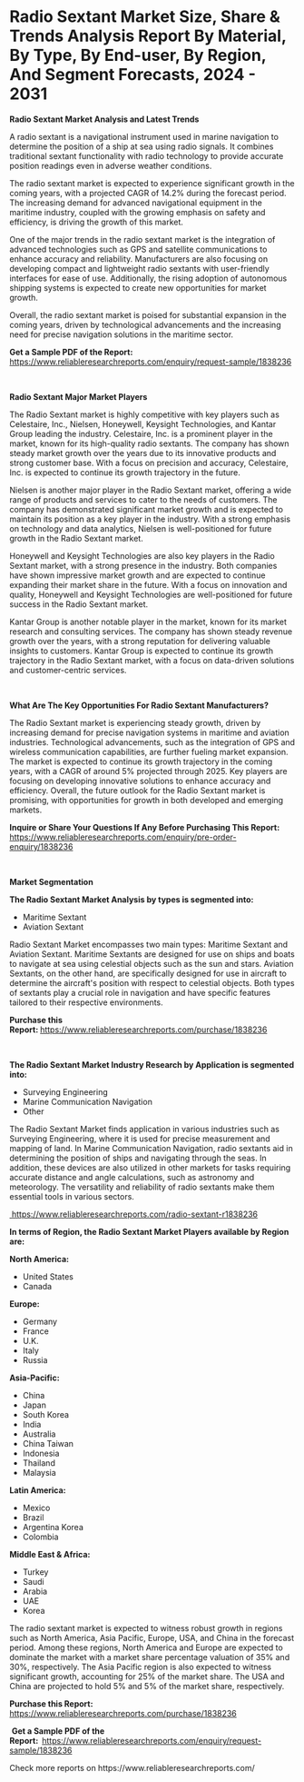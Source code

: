 <p><h1>Radio Sextant Market Size, Share & Trends Analysis Report By Material, By Type, By End-user, By Region, And Segment Forecasts, 2024 - 2031</h1></p><p><strong>Radio Sextant Market Analysis and Latest Trends</strong></p>
<p><p>A radio sextant is a navigational instrument used in marine navigation to determine the position of a ship at sea using radio signals. It combines traditional sextant functionality with radio technology to provide accurate position readings even in adverse weather conditions. </p><p>The radio sextant market is expected to experience significant growth in the coming years, with a projected CAGR of 14.2% during the forecast period. The increasing demand for advanced navigational equipment in the maritime industry, coupled with the growing emphasis on safety and efficiency, is driving the growth of this market. </p><p>One of the major trends in the radio sextant market is the integration of advanced technologies such as GPS and satellite communications to enhance accuracy and reliability. Manufacturers are also focusing on developing compact and lightweight radio sextants with user-friendly interfaces for ease of use. Additionally, the rising adoption of autonomous shipping systems is expected to create new opportunities for market growth.</p><p>Overall, the radio sextant market is poised for substantial expansion in the coming years, driven by technological advancements and the increasing need for precise navigation solutions in the maritime sector.</p></p>
<p><strong>Get a Sample PDF of the Report:&nbsp;</strong> <a href="https://www.reliableresearchreports.com/enquiry/request-sample/1838236">https://www.reliableresearchreports.com/enquiry/request-sample/1838236</a></p>
<p>&nbsp;</p>
<p><strong>Radio Sextant Major Market Players</strong></p>
<p><p>The Radio Sextant market is highly competitive with key players such as Celestaire, Inc., Nielsen, Honeywell, Keysight Technologies, and Kantar Group leading the industry. Celestaire, Inc. is a prominent player in the market, known for its high-quality radio sextants. The company has shown steady market growth over the years due to its innovative products and strong customer base. With a focus on precision and accuracy, Celestaire, Inc. is expected to continue its growth trajectory in the future.</p><p>Nielsen is another major player in the Radio Sextant market, offering a wide range of products and services to cater to the needs of customers. The company has demonstrated significant market growth and is expected to maintain its position as a key player in the industry. With a strong emphasis on technology and data analytics, Nielsen is well-positioned for future growth in the Radio Sextant market.</p><p>Honeywell and Keysight Technologies are also key players in the Radio Sextant market, with a strong presence in the industry. Both companies have shown impressive market growth and are expected to continue expanding their market share in the future. With a focus on innovation and quality, Honeywell and Keysight Technologies are well-positioned for future success in the Radio Sextant market.</p><p>Kantar Group is another notable player in the market, known for its market research and consulting services. The company has shown steady revenue growth over the years, with a strong reputation for delivering valuable insights to customers. Kantar Group is expected to continue its growth trajectory in the Radio Sextant market, with a focus on data-driven solutions and customer-centric services.</p></p>
<p>&nbsp;</p>
<p><strong>What Are The Key Opportunities For Radio Sextant Manufacturers?</strong></p>
<p><p>The Radio Sextant market is experiencing steady growth, driven by increasing demand for precise navigation systems in maritime and aviation industries. Technological advancements, such as the integration of GPS and wireless communication capabilities, are further fueling market expansion. The market is expected to continue its growth trajectory in the coming years, with a CAGR of around 5% projected through 2025. Key players are focusing on developing innovative solutions to enhance accuracy and efficiency. Overall, the future outlook for the Radio Sextant market is promising, with opportunities for growth in both developed and emerging markets.</p></p>
<p><strong>Inquire or Share Your Questions If Any Before Purchasing This Report:</strong> <a href="https://www.reliableresearchreports.com/enquiry/pre-order-enquiry/1838236">https://www.reliableresearchreports.com/enquiry/pre-order-enquiry/1838236</a></p>
<p>&nbsp;</p>
<p><strong>Market Segmentation</strong></p>
<p><strong>The Radio Sextant Market Analysis by types is segmented into:</strong></p>
<p><ul><li>Maritime Sextant</li><li>Aviation Sextant</li></ul></p>
<p><p>Radio Sextant Market encompasses two main types: Maritime Sextant and Aviation Sextant. Maritime Sextants are designed for use on ships and boats to navigate at sea using celestial objects such as the sun and stars. Aviation Sextants, on the other hand, are specifically designed for use in aircraft to determine the aircraft's position with respect to celestial objects. Both types of sextants play a crucial role in navigation and have specific features tailored to their respective environments.</p></p>
<p><strong>Purchase this Report:&nbsp;</strong><a href="https://www.reliableresearchreports.com/purchase/1838236">https://www.reliableresearchreports.com/purchase/1838236</a></p>
<p>&nbsp;</p>
<p><strong>The Radio Sextant Market Industry Research by Application is segmented into:</strong></p>
<p><ul><li>Surveying Engineering</li><li>Marine Communication Navigation</li><li>Other</li></ul></p>
<p><p>The Radio Sextant Market finds application in various industries such as Surveying Engineering, where it is used for precise measurement and mapping of land. In Marine Communication Navigation, radio sextants aid in determining the position of ships and navigating through the seas. In addition, these devices are also utilized in other markets for tasks requiring accurate distance and angle calculations, such as astronomy and meteorology. The versatility and reliability of radio sextants make them essential tools in various sectors.</p></p>
<p><a href="https://www.reliableresearchreports.com/radio-sextant-r1838236">&nbsp;https://www.reliableresearchreports.com/radio-sextant-r1838236</a></p>
<p><strong>In terms of Region, the Radio Sextant Market Players available by Region are:</strong></p>
<p>
    <p> <strong> North America: </strong>
        <ul>
            <li>United States</li>
            <li>Canada</li>
        </ul>
        </p> 
    <p> <strong> Europe: </strong>
        <ul>
            <li>Germany</li>
            <li>France</li>
            <li>U.K.</li>
            <li>Italy</li>
            <li>Russia</li>
        </ul>
        </p> 
    <p> <strong> Asia-Pacific: </strong>
        <ul>
            <li>China</li>
            <li>Japan</li>
            <li>South Korea</li>
            <li>India</li>
            <li>Australia</li>
            <li>China Taiwan</li>
            <li>Indonesia</li>
            <li>Thailand</li>
            <li>Malaysia</li>
        </ul>
        </p> 
    <p> <strong> Latin America: </strong>
        <ul>
            <li>Mexico</li>
            <li>Brazil</li>
            <li>Argentina Korea</li>
            <li>Colombia</li>
        </ul>
        </p> 
    <p> <strong> Middle East & Africa: </strong>
        <ul>
            <li>Turkey</li>
            <li>Saudi</li>
            <li>Arabia</li>
            <li>UAE</li>
            <li>Korea</li>
        </ul>
    </p>
    </p>
<p><p>The radio sextant market is expected to witness robust growth in regions such as North America, Asia Pacific, Europe, USA, and China in the forecast period. Among these regions, North America and Europe are expected to dominate the market with a market share percentage valuation of 35% and 30%, respectively. The Asia Pacific region is also expected to witness significant growth, accounting for 25% of the market share. The USA and China are projected to hold 5% and 5% of the market share, respectively.</p></p>
<p><strong>Purchase this Report: </strong><a href="https://www.reliableresearchreports.com/purchase/1838236">https://www.reliableresearchreports.com/purchase/1838236</a></p>
<p>&nbsp;<strong>Get a Sample PDF of the Report:&nbsp;&nbsp;</strong><a href="https://www.reliableresearchreports.com/enquiry/request-sample/1838236">https://www.reliableresearchreports.com/enquiry/request-sample/1838236</a></p>
<p><strong></strong></p>
<p>Check more reports on https://www.reliableresearchreports.com/</p>